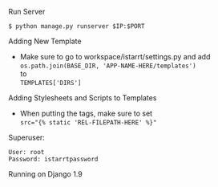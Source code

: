 Run Server

    $ python manage.py runserver $IP:$PORT
    
Adding New Template

 - Make sure to go to workspace/istarrt/settings.py and add   
  `os.path.join(BASE_DIR, 'APP-NAME-HERE/templates')`     
    to     
  `TEMPLATES['DIRS']`

Adding Stylesheets and Scripts to Templates
 - When putting the tags, make sure to set   
 `src="{% static 'REL-FILEPATH-HERE' %}"`

Superuser:  

    User: root   
    Password: istarrtpassword

Running on Django 1.9
